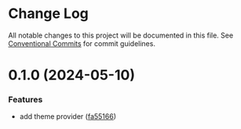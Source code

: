 # Change Log

All notable changes to this project will be documented in this file.
See [Conventional Commits](https://conventionalcommits.org) for commit guidelines.

# 0.1.0 (2024-05-10)

### Features

- add theme provider ([fa55166](https://github.com/Douro-ui/design-system/commit/fa551667af5ddbea85159cf5e059599ce29514d6))
